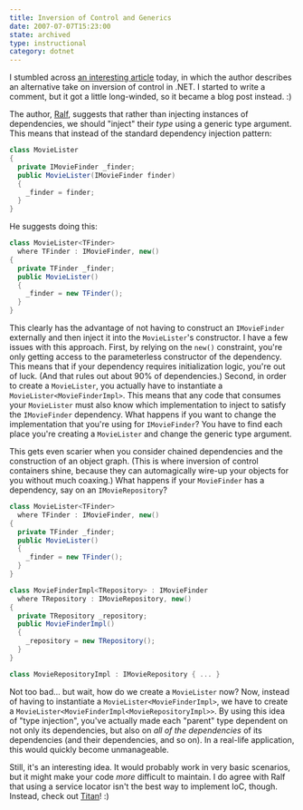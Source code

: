 ```yaml
---
title: Inversion of Control and Generics
date: 2007-07-07T15:23:00
state: archived
type: instructional
category: dotnet
---
```


I stumbled across [an interesting article](http://weblogs.asp.net/ralfw/archive/2007/01/17/inversion-of-control-using-generics-revisiting-the-separation-of-use-and-implementation.aspx) today, in which the author describes an alternative take on inversion of control in .NET. I started to write a comment, but it got a little long-winded, so it became a blog post instead. :)

The author, [Ralf](http://weblogs.asp.net/ralfw/), suggests that rather than injecting instances of dependencies, we should "inject" their _type_ using a generic type argument. This means that instead of the standard dependency injection pattern:

```csharp
class MovieLister
{
  private IMovieFinder _finder;
  public MovieLister(IMovieFinder finder)
  {
    _finder = finder;
  }
}
```

He suggests doing this:

```csharp
class MovieLister<TFinder>
  where TFinder : IMovieFinder, new()
{
  private TFinder _finder;
  public MovieLister()
  {
    _finder = new TFinder();
  }
}
```

This clearly has the advantage of not having to construct an `IMovieFinder` externally and then inject it into the `MovieLister`'s constructor. I have a few issues with this approach. First, by relying on the `new()` constraint, you're only getting access to the parameterless constructor of the dependency. This means that if your dependency requires initialization logic, you're out of luck. (And that rules out about 90% of dependencies.) Second, in order to create a `MovieLister`, you actually have to instantiate a `MovieLister<MovieFinderImpl>`. This means that any code that consumes your `MovieLister` must also know which implementation to inject to satisfy the `IMovieFinder` dependency. What happens if you want to change the implementation that you're using for `IMovieFinder`? You have to find each place you're creating a `MovieLister` and change the generic type argument.

This gets even scarier when you consider chained dependencies and the construction of an object graph. (This is where inversion of control containers shine, because they can automagically wire-up your objects for you without much coaxing.) What happens if your `MovieFinder` has a dependency, say on an `IMovieRepository`?

```csharp
class MovieLister<TFinder>
  where TFinder : IMovieFinder, new()
{
  private TFinder _finder;
  public MovieLister()
  {
    _finder = new TFinder();
  }
}

class MovieFinderImpl<TRepository> : IMovieFinder
  where TRepository : IMovieRepository, new()
{
  private TRepository _repository;
  public MovieFinderImpl()
  {
    _repository = new TRepository();
  }
}

class MovieRepositoryImpl : IMovieRepository { ... }
```

Not too bad... but wait, how do we create a `MovieLister` now? Now, instead of having to instantiate a `MovieLister<MovieFinderImpl>`, we have to create a `MovieLister<MovieFinderImpl<MovieRepositoryImpl>>`. By using this idea of "type injection", you've actually made each "parent" type dependent on not only its dependencies, but also on _all of the dependencies_ of its dependencies (and their dependencies, and so on). In a real-life application, this would quickly become unmanageable.

Still, it's an interesting idea. It would probably work in very basic scenarios, but it might make your code _more_ difficult to maintain. I do agree with Ralf that using a service locator isn't the best way to implement IoC, though. Instead, check out [Titan](http://code.google.com/p/titan-ioc/)! :)
